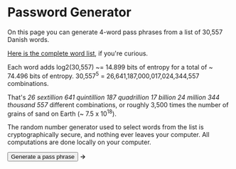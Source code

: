 # Password Generator
 
On this page you can generate 4-word pass phrases from a list of 30,557 Danish words. 

<a href="js/wordlist.txt">Here is the complete word list</a>, if you're curious.

Each word adds log2(30,557) ~= 14.899 bits of entropy for a total of ~ 74.496 bits of entropy. 30,557<sup>5</sup> = 26,641,187,000,017,024,344,557
combinations.

That's *26 sextillion 641 quintillion 187 quadrillion 17 billion 24 million 344 thousand 557* different combinations, or roughly 3,500 times the number of grains of sand on Earth (~ 7.5 x 10<sup>18</sup>).

The random number generator used to select words from the list is cryptographically secure, and nothing ever leaves your computer. All computations
are done locally on your computer.

<div>
<button type="button" onclick="generatePassphrase()">Generate a pass phrase</button>
<b>&rarr;</b>
<code><span id="passphrase"></span></code>
